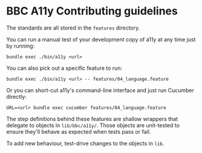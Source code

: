 # BBC A11y Contributing guidelines

The standards are all stored in the `features` directory.

You can run a manual test of your development copy of a11y at any time just by running:

    bundle exec ./bin/a11y <url>

You can also pick out a specific feature to run:

    bundle exec ./bin/a11y <url> -- features/04_language.feature

Or you can short-cut a11y's command-line interface and just run Cucumber directly:

    URL=<url> bundle exec cucumber features/04_language.feature

The step definitions behind these features are shallow wrappers that delegate to objects in `lib/bbc/a11y/`. Those objects are unit-tested to ensure they'll behave as expected when tests pass or fail.

To add new behaviour, test-drive changes to the objects in `lib`.
